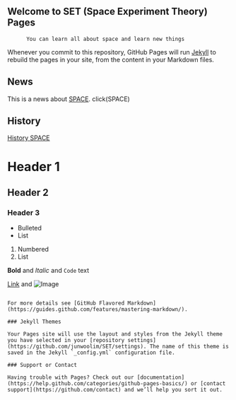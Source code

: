## Welcome to SET (Space Experiment Theory) Pages
          You can learn all about space and learn new things      


Whenever you commit to this repository, GitHub Pages will run [Jekyll](https://jekyllrb.com/) to rebuild the pages in your site, from the content in your Markdown files.

## News

This is a news about [SPACE](https://www.space.com).
             click(SPACE)


## History

[History SPACE](http://www.unoosa.org/oosa/en/timeline/index.html)


# Header 1
## Header 2
### Header 3

- Bulleted
- List

1. Numbered
2. List

**Bold** and _Italic_ and `Code` text

[Link](url) and ![Image](src)
```

For more details see [GitHub Flavored Markdown](https://guides.github.com/features/mastering-markdown/).

### Jekyll Themes

Your Pages site will use the layout and styles from the Jekyll theme you have selected in your [repository settings](https://github.com/junwoolim/SET/settings). The name of this theme is saved in the Jekyll `_config.yml` configuration file.

### Support or Contact

Having trouble with Pages? Check out our [documentation](https://help.github.com/categories/github-pages-basics/) or [contact support](https://github.com/contact) and we’ll help you sort it out.
